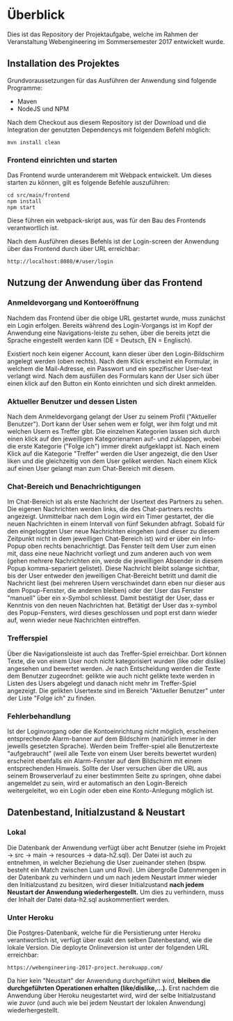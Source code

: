 # Überblick
Dies ist das Repository der Projektaufgabe, welche im Rahmen der Veranstaltung Webengineering im Sommersemester 2017 entwickelt wurde.

## Installation des Projektes
Grundvoraussetzungen für das Ausführen der Anwendung sind folgende Programme:
* Maven
* NodeJS und NPM

Nach dem Checkout aus diesem Repository ist der Download und die Integration der genutzten Dependencys mit folgendem Befehl möglich:
```
mvn install clean
```
### Frontend einrichten und starten
Das Frontend wurde unteranderem mit Webpack entwickelt. Um dieses starten zu können, gilt es folgende Befehle auszuführen:
```
cd src/main/frontend
npm install
npm start
```
Diese führen ein webpack-skript aus, was für den Bau des Frontends verantwortlich ist.

Nach dem Ausführen dieses Befehls ist der Login-screen der Anwendung über das Frontend durch über URL erreichbar:
```
http://localhost:8080/#/user/login
```

## Nutzung der Anwendung über das Frontend

### Anmeldevorgang und Kontoeröffnung
Nachdem das Frontend über die obige URL gestartet wurde, muss zunächst ein Login erfolgen. Bereits während des Login-Vorgangs ist im Kopf der Anwendung eine Navigations-leiste zu sehen, über die bereits jetzt die Sprache eingestellt werden kann (DE = Deutsch, EN = Englisch). 

Existiert noch kein eigener Account, kann dieser über den Login-Bildschirm angelegt werden (oben rechts). Nach dem Klick erscheint ein Formular, in welchem die Mail-Adresse, ein Passwort und ein spezifischer User-text verlangt wird. Nach dem ausfüllen des Formulars kann der User sich über einen klick auf den Button ein Konto einrichten und sich direkt anmelden.


### Aktueller Benutzer und dessen Listen
Nach dem Anmeldevorgang gelangt der User zu seinem Profil ("Aktueller Benutzer"). Dort kann der User sehen wem er folgt, wer ihm folgt und mit welchen Usern es Treffer gibt. Die einzelnen Kategorien lassen sich durch einen klick auf den jeweilligen Kategorienamen auf- und zuklappen, wobei die erste Kategorie ("Folge ich") immer direkt aufgeklappt ist. Nach einem Klick auf die Kategorie "Treffer" werden die User angezeigt, die den User liken und die gleichzeitig von dem User geliket werden. Nach einem Klick auf einen User gelangt man zum Chat-Bereich mit diesem.


### Chat-Bereich und Benachrichtigungen
Im Chat-Bereich ist als erste Nachricht der Usertext des Partners zu sehen. Die eigenen Nachrichten werden links, die des Chat-partners rechts angezeigt. Unmittelbar nach dem Login wird ein Timer gestartet, der die neuen Nachrichten in einem Intervall von fünf Sekunden abfragt. Sobald für den eingeloggten User neue Nachrichten eingehen (und dieser zu diesem Zeitpunkt nicht in dem jeweilligen Chat-Bereich ist) wird er über ein Info-Popup oben rechts benachrichtigt. Das Fenster teilt dem User zum einen mit, dass eine neue Nachricht vorliegt und zum anderen auch von wem (gehen mehrere Nachrichten ein, werde die jeweilligen Absender in diesem Popup komma-separiert gelistet). Diese Nachricht bleibt solange sichtbar, bis der User entweder den jeweilligen Chat-Bereicht betritt und damit die Nachricht liest (bei mehreren Usern verschwindet dann eben nur dieser aus dem Popup-Fenster, die anderen bleiben) oder der User das Fenster "manuell" über ein x-Symbol schliesst. Damit bestätigt der User, dass er Kenntnis von den neuen Nachrichten hat. Betätigt der User das x-symbol des Popup-Fensters, wird dieses geschlossen und popt erst dann wieder auf, wenn wieder neue Nachrichten eintreffen.

### Trefferspiel
Über die Navigationsleiste ist auch das Treffer-Spiel erreichbar. Dort können Texte, die von einem User noch nicht kategorisiert wurden (like oder dislike) angesehen und bewertet werden. Je nach Entscheidung werden die Texte dem Benutzer zugeordnet: gelikte wie auch nicht gelikte texte werden in Listen des Users abgelegt und danach nicht mehr im Treffer-Spiel angezeigt. Die gelikten Usertexte sind im Bereich "Aktueller Benutzer" unter der Liste "Folge ich" zu finden.

### Fehlerbehandlung
Ist der Loginvorgang oder die Kontoeinrichtung nicht möglich, erscheinen entsprechende Alarm-banner auf dem Bildschirm (natürlich immer in der jeweills gesetzten Sprache). Werden beim Treffer-spiel alle Benutzertexte "aufgebraucht" (weil alle Texte von einem User bereits bewertet wurden) erscheint ebenfalls ein Alarm-Fenster auf dem Bildschirm mit einem entsprechenden Hinweis.
Sollte der User versuchen über die URL aus seinem Browserverlauf zu einer bestimmten Seite zu springen, ohne dabei angemeldet zu sein, wird er automatisch an den Login-Bereich weitergeleitet, wo ein Login oder eben eine Konto-Anlegung möglich ist.

## Datenbestand, Initialzustand & Neustart
### Lokal
Die Datenbank der Anwendung verfügt über acht Benutzer (siehe im Projekt -> src -> main -> resources -> data-h2.sql). Der Datei ist auch zu entnehmen, in welcher Beziehung die User zueinander stehen (bspw. besteht ein Match zwischen Luan und Rovi). Um übergroße Datenmengen in der Datenbank zu verhindern und um nach jedem Neustart immer wieder den Initialzustand zu besitzen, wird dieser Initialzustand **nach jedem Neustart der Anwendung wiederhergestellt.** Um dies zu verhindern, muss der Inhalt der Datei data-h2.sql auskommentiert werden.

### Unter Heroku
Die Postgres-Datenbank, welche für die Persistierung unter Heroku verantwortlich ist, verfügt über exakt den selben Datenbestand, wie die lokale Version. Die deployte Onlineversion ist unter der folgenden URL erreichbar:
```
https://webengineering-2017-project.herokuapp.com/
```
Da hier kein "Neustart" der Anwendung durchgeführt wird, **bleiben die durchgeführten Operationen erhalten (like/dislike,...).** Erst nachdem die Anwendung über Heroku neugestartet wird, wird der selbe Initialzustand wie zuvor (und auch wie bei jedem Neustart der lokalen Anwendung) wiederhergestellt.
